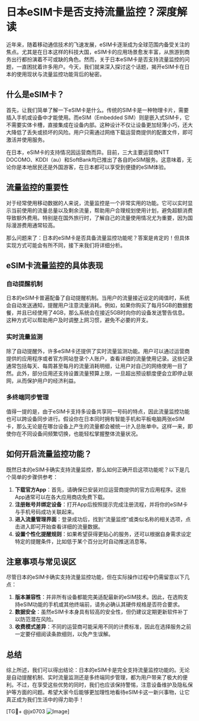 # 日本eSIM卡是否支持流量监控？深度解读

近年来，随着移动通信技术的飞速发展，eSIM卡逐渐成为全球范围内备受关注的焦点。尤其是在日本这样的科技大国，eSIM卡的应用场景愈发丰富，从旅游到商务出行都扮演着不可或缺的角色。然而，关于日本eSIM卡是否支持流量监控的问题，一直困扰着许多用户。今天，我们就来深入探讨这个话题，揭开eSIM卡在日本的使用现状与流量监控功能背后的秘密。

## 什么是eSIM卡？

首先，让我们简单了解一下eSIM卡是什么。传统的SIM卡是一种物理卡片，需要插入手机或设备中才能使用。而eSIM（Embedded SIM）则是嵌入式SIM卡，它不需要实体卡槽，直接集成在设备内部。这种设计不仅让设备更加轻薄小巧，还大大降低了丢失或损坏的风险。用户只需通过网络下载运营商提供的配置文件，即可激活并使用服务。

在日本，eSIM卡的支持情况因运营商而异。目前，三大主要运营商NTT DOCOMO、KDDI（au）和SoftBank均已推出了各自的eSIM服务。这意味着，无论你是本地居民还是外国游客，在日本都可以享受到便捷的eSIM体验。

## 流量监控的重要性

对于经常使用移动数据的人来说，流量监控是一个非常实用的功能。它可以实时显示当前使用的流量总量以及剩余流量，帮助用户合理规划使用计划，避免超额消费导致额外费用。特别是在国外旅行时，了解自己的流量使用情况尤为重要，因为国际漫游费用通常较高。

那么问题来了：日本的eSIM卡是否具备流量监控功能呢？答案是肯定的！但具体实现方式可能会有所不同，接下来我们将详细分析。

## eSIM卡流量监控的具体表现

### 自动提醒机制

日本的eSIM卡普遍配备了自动提醒机制。当用户的流量接近设定的阈值时，系统会自动发送通知，提醒用户注意流量消耗。例如，如果你购买了每月5GB的数据套餐，并且已经使用了4GB，那么系统会在接近5GB时向你的设备发送警告信息。这种方式可以帮助用户及时调整上网习惯，避免不必要的开支。

### 实时流量监测

除了自动提醒外，许多eSIM卡还提供了实时流量监测功能。用户可以通过运营商提供的应用程序或者官方网站登录个人账户，查看详细的流量使用记录。这些记录通常包括每天、每周甚至每月的流量消耗明细，让用户对自己的网络使用一目了然。此外，部分应用还支持设置流量预算上限，一旦超出预设额度便会立即停止联网，从而保护用户的经济利益。

### 多终端同步管理

值得一提的是，由于eSIM卡支持多设备共享同一号码的特点，因此流量监控功能也可以跨设备同步进行。假设你在日本同时拥有智能手机和平板电脑两张eSIM卡，那么无论是在哪台设备上产生的流量都会被统一计入总账单中。这样一来，即使你在不同设备间频繁切换，也能轻松掌握整体流量状况。

## 如何开启流量监控功能？

既然日本的eSIM卡确实支持流量监控，那么如何正确开启这项功能呢？以下是几个简单的步骤供参考：

1. **下载官方App**：首先，请确保已安装对应运营商提供的官方应用程序。这些App通常可以在各大应用商店免费下载。
2. **注册账号并绑定设备**：打开App后按照提示完成注册流程，并将你的eSIM卡与手机号码成功关联起来。
3. **进入流量管理界面**：登录成功后，找到“流量监控”或类似名称的相关选项，点击进入即可开始查看详细的流量数据。
4. **设置个性化提醒规则**：如果希望获得更贴心的服务，还可以根据自身需求设定特定的提醒条件，比如低于某个百分比时自动推送消息等。

## 注意事项与常见误区

尽管日本的eSIM卡确实支持流量监控功能，但在实际操作过程中仍需留意以下几点：

1. **版本兼容性**：并非所有设备都能完美适配最新的eSIM技术。因此，在选购支持eSIM功能的手机或其他终端前，请务必确认其硬件规格是否符合要求。
2. **数据安全**：虽然eSIM卡本身具有较高的安全性，但仍建议定期更新软件补丁以防范潜在风险。
3. **收费模式差异**：不同的运营商可能采用不同的计费标准，因此在选择服务之前一定要仔细阅读条款细则，以免产生误解。

## 总结

综上所述，我们可以得出结论：日本的eSIM卡是完全支持流量监控功能的。无论是自动提醒机制、实时流量监测还是多终端同步管理，都为用户带来了极大的便利。不过，在享受这些优势的同时，我们也应该保持警惕，注意设备维护及隐私保护等方面的问题。希望大家今后能够更加理性地看待eSIM卡这一新兴事物，让它真正成为我们生活中的得力助手！

[TG💪+ @jx0703 ![Image](https://github.com/user-attachments/assets/dbca1d08-cadb-493c-b0ec-ad6f7a83f270)]